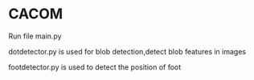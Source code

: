 # CACOM
Run file main.py






dotdetector.py is used for blob detection,detect blob features in images







footdetector.py is used to detect the position of foot
